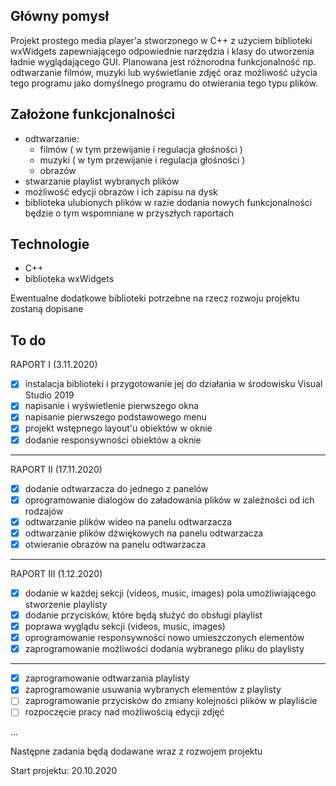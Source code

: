 ## Główny pomysł
Projekt prostego media player'a  stworzonego w C++ z użyciem biblioteki wxWidgets zapewniającego odpowiednie narzędzia i klasy do utworzenia ładnie wyglądającego GUI.
Planowana jest różnorodna funkcjonalność np. odtwarzanie filmów, muzyki lub wyświetlanie zdjęć oraz możliwość użycia tego programu jako domyślnego programu do otwierania tego typu plików.
## Założone funkcjonalności
 - odtwarzanie:
	 - filmów ( w tym przewijanie i regulacja głośności )
	 - muzyki ( w tym przewijanie i regulacja głośności )
	 - obrazów
- stwarzanie playlist wybranych plików
- możliwość edycji obrazów i ich zapisu na dysk
- biblioteka ulubionych plików 
w razie dodania nowych funkcjonalności będzie o tym wspomniane w przyszłych raportach

## Technologie
- C++
- biblioteka wxWidgets

Ewentualne dodatkowe biblioteki potrzebne na rzecz rozwoju projektu zostaną dopisane
 
 ## To do
 RAPORT I (3.11.2020)
 - [x] instalacja biblioteki i przygotowanie jej do działania w środowisku Visual Studio 2019
 - [x] napisanie i wyświetlenie pierwszego okna
 - [x] napisanie pierwszego podstawowego menu 
 - [x] projekt wstępnego layout'u obiektów w oknie
 - [x] dodanie responsywności obiektów a oknie
---
 RAPORT II (17.11.2020)
 - [x] dodanie odtwarzacza do jednego z panelów
 - [x] oprogramowanie dialogów do załadowania plików w zależności od ich rodzajów
 - [x] odtwarzanie plików wideo na panelu odtwarzacza
 - [x] odtwarzanie plików dźwiękowych na panelu odtwarzacza
 - [x] otwieranie obrazów na panelu odtwarzacza
---
RAPORT III (1.12.2020)
 - [x] dodanie w każdej sekcji (videos, music, images) pola umożliwiającego stworzenie playlisty
 - [x] dodanie przycisków, które będą służyć do obsługi playlist
 - [x] poprawa wyglądu sekcji (videos, music, images)
 - [x] oprogramowanie responsywności nowo umieszczonych elementów 
 - [x] zaprogramowanie możliwości dodania wybranego pliku do playlisty
---
 - [x] zaprogramowanie odtwarzania playlisty
 - [x] zaprogramowanie usuwania wybranych elementów z playlisty
 - [ ] zaprogramowanie przycisków do zmiany kolejności plików w playliście
 - [ ] rozpoczęcie pracy nad możliwością edycji zdjęć

 ...
 
 Następne zadania będą dodawane wraz z rozwojem projektu

Start projektu: 20.10.2020
 
